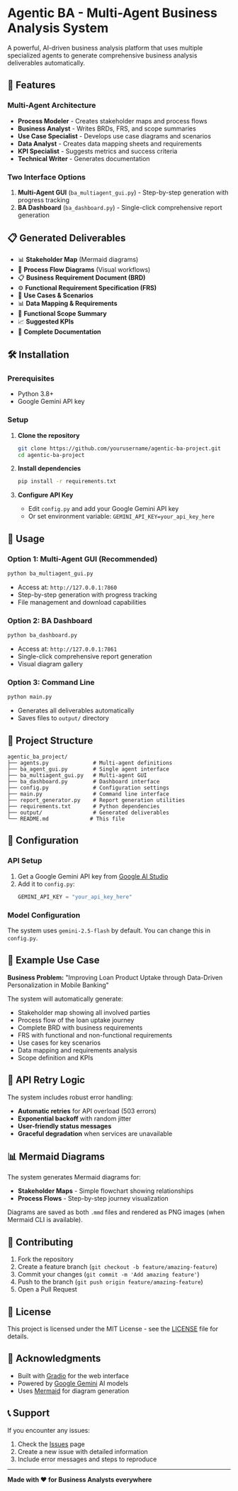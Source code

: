 # Agentic BA - Multi-Agent Business Analysis System

A powerful, AI-driven business analysis platform that uses multiple specialized agents to generate comprehensive business analysis deliverables automatically.

## 🚀 Features

### Multi-Agent Architecture
- **Process Modeler** - Creates stakeholder maps and process flows
- **Business Analyst** - Writes BRDs, FRS, and scope summaries
- **Use Case Specialist** - Develops use case diagrams and scenarios
- **Data Analyst** - Creates data mapping sheets and requirements
- **KPI Specialist** - Suggests metrics and success criteria
- **Technical Writer** - Generates documentation

### Two Interface Options
1. **Multi-Agent GUI** (`ba_multiagent_gui.py`) - Step-by-step generation with progress tracking
2. **BA Dashboard** (`ba_dashboard.py`) - Single-click comprehensive report generation

## 📋 Generated Deliverables

- 📊 **Stakeholder Map** (Mermaid diagrams)
- 🔄 **Process Flow Diagrams** (Visual workflows)
- 📋 **Business Requirement Document (BRD)**
- ⚙️ **Functional Requirement Specification (FRS)**
- 🎯 **Use Cases & Scenarios**
- 📊 **Data Mapping & Requirements**
- 🎯 **Functional Scope Summary**
- 📈 **Suggested KPIs**
- 📖 **Complete Documentation**

## 🛠️ Installation

### Prerequisites
- Python 3.8+
- Google Gemini API key

### Setup
1. **Clone the repository**
   ```bash
   git clone https://github.com/yourusername/agentic-ba-project.git
   cd agentic-ba-project
   ```

2. **Install dependencies**
   ```bash
   pip install -r requirements.txt
   ```

3. **Configure API Key**
   - Edit `config.py` and add your Google Gemini API key
   - Or set environment variable: `GEMINI_API_KEY=your_api_key_here`

## 🚀 Usage

### Option 1: Multi-Agent GUI (Recommended)
```bash
python ba_multiagent_gui.py
```
- Access at: `http://127.0.0.1:7860`
- Step-by-step generation with progress tracking
- File management and download capabilities

### Option 2: BA Dashboard
```bash
python ba_dashboard.py
```
- Access at: `http://127.0.0.1:7861`
- Single-click comprehensive report generation
- Visual diagram gallery

### Option 3: Command Line
```bash
python main.py
```
- Generates all deliverables automatically
- Saves files to `output/` directory

## 📁 Project Structure

```
agentic_ba_project/
├── agents.py              # Multi-agent definitions
├── ba_agent_gui.py        # Single agent interface
├── ba_multiagent_gui.py   # Multi-agent GUI
├── ba_dashboard.py        # Dashboard interface
├── config.py              # Configuration settings
├── main.py                # Command line interface
├── report_generator.py    # Report generation utilities
├── requirements.txt       # Python dependencies
├── output/                # Generated deliverables
└── README.md             # This file
```

## 🔧 Configuration

### API Setup
1. Get a Google Gemini API key from [Google AI Studio](https://makersuite.google.com/app/apikey)
2. Add it to `config.py`:
   ```python
   GEMINI_API_KEY = "your_api_key_here"
   ```

### Model Configuration
The system uses `gemini-2.5-flash` by default. You can change this in `config.py`.

## 🎯 Example Use Case

**Business Problem:** "Improving Loan Product Uptake through Data-Driven Personalization in Mobile Banking"

The system will automatically generate:
- Stakeholder map showing all involved parties
- Process flow of the loan uptake journey
- Complete BRD with business requirements
- FRS with functional and non-functional requirements
- Use cases for key scenarios
- Data mapping and requirements analysis
- Scope definition and KPIs

## 🔄 API Retry Logic

The system includes robust error handling:
- **Automatic retries** for API overload (503 errors)
- **Exponential backoff** with random jitter
- **User-friendly status messages**
- **Graceful degradation** when services are unavailable

## 📊 Mermaid Diagrams

The system generates Mermaid diagrams for:
- **Stakeholder Maps** - Simple flowchart showing relationships
- **Process Flows** - Step-by-step journey visualization

Diagrams are saved as both `.mmd` files and rendered as PNG images (when Mermaid CLI is available).

## 🤝 Contributing

1. Fork the repository
2. Create a feature branch (`git checkout -b feature/amazing-feature`)
3. Commit your changes (`git commit -m 'Add amazing feature'`)
4. Push to the branch (`git push origin feature/amazing-feature`)
5. Open a Pull Request

## 📝 License

This project is licensed under the MIT License - see the [LICENSE](LICENSE) file for details.

## 🙏 Acknowledgments

- Built with [Gradio](https://gradio.app/) for the web interface
- Powered by [Google Gemini](https://ai.google.dev/) AI models
- Uses [Mermaid](https://mermaid.js.org/) for diagram generation

## 📞 Support

If you encounter any issues:
1. Check the [Issues](https://github.com/yourusername/agentic-ba-project/issues) page
2. Create a new issue with detailed information
3. Include error messages and steps to reproduce

---

**Made with ❤️ for Business Analysts everywhere** 